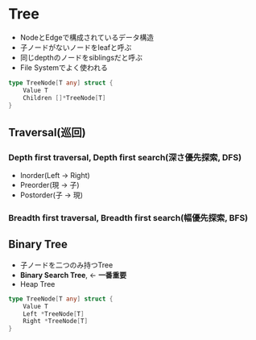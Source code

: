 # Tree
- NodeとEdgeで構成されているデータ構造
- 子ノードがないノードをleafと呼ぶ
- 同じdepthのノードをsiblingsだと呼ぶ
- File Systemでよく使われる
```go
type TreeNode[T any] struct {
	Value T
	Children []*TreeNode[T]
}
```

## Traversal(巡回)
### Depth first traversal, Depth first search(深さ優先探索, DFS)
- Inorder(Left -> Right)
- Preorder(現 -> 子)
- Postorder(子 -> 現)
### Breadth first traversal, Breadth first search(幅優先探索, BFS)

## Binary Tree
- 子ノードを二つのみ持つTree
- **Binary Search Tree**, <- **一番重要**
- Heap Tree

```go
type TreeNode[T any] struct {
	Value T
	Left *TreeNode[T]
    Right *TreeNode[T]
}
```
